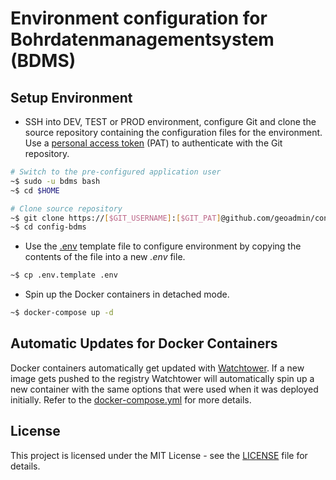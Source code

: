 # Environment configuration for Bohrdatenmanagementsystem (BDMS)

## Setup Environment

- SSH into DEV, TEST or PROD environment, configure Git and clone the source repository containing the configuration files for the environment. Use a [personal access token](https://github.com/settings/tokens) (PAT) to authenticate with the Git repository.

```bash
# Switch to the pre-configured application user
~$ sudo -u bdms bash
~$ cd $HOME

# Clone source repository
~$ git clone https://[$GIT_USERNAME]:[$GIT_PAT]@github.com/geoadmin/config-bdms.git
~$ cd config-bdms
```

- Use the [.env](./.env.template) template file to configure environment by copying the contents of the file into a new _.env_ file.

```bash
~$ cp .env.template .env
```

- Spin up the Docker containers in detached mode.

```bash
~$ docker-compose up -d
```

## Automatic Updates for Docker Containers

Docker containers automatically get updated with [Watchtower](https://containrrr.dev/watchtower/). If a new image gets pushed to the registry Watchtower will automatically spin up a new container with the same options that were used when it was deployed initially. Refer to the [docker-compose.yml](./docker-compose.yml) for more details.

## License

This project is licensed under the MIT License - see the [LICENSE](./LICENSE) file for details.
